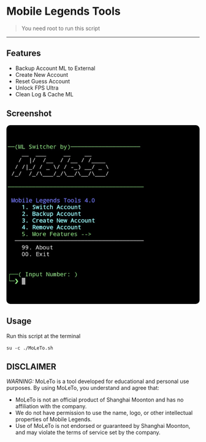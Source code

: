 # Mobile Legends Tools
> You need root to run this script
---
## Features
- Backup Account ML to External
- Create New Account
- Reset Guess Account
- Unlock FPS Ultra
- Clean Log & Cache ML

## Screenshot 
<div align="center">
  <img src="./assets/screenshot1.jpg" alt="screenshot" style="border-radius: 10px;" />
</div>

## Usage
Run this script at the terminal
``` shell
su -c ./MoLeTo.sh
```

## DISCLAIMER
*WARNING:* MoLeTo is a tool developed for educational and personal use purposes. By using MoLeTo, you understand and agree that:

- MoLeTo is not an official product of Shanghai Moonton and has no affiliation with the company.
- We do not have permission to use the name, logo, or other intellectual properties of Mobile Legends.
- Use of MoLeTo is not endorsed or guaranteed by Shanghai Moonton, and may violate the terms of service set by the company.
